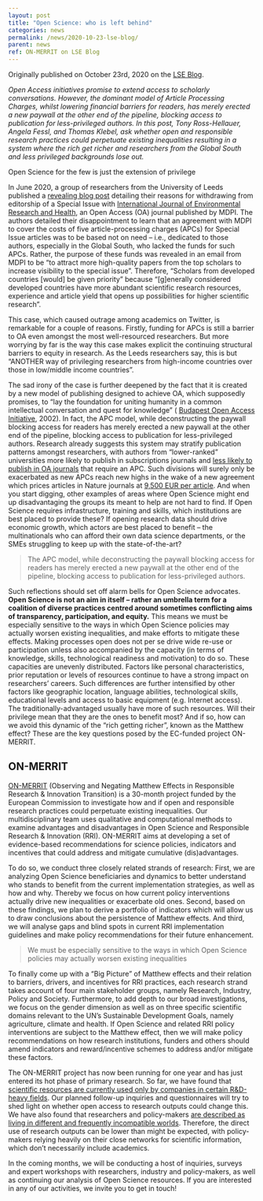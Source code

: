 ```yaml
---
layout: post
title: "Open Science: who is left behind"
categories: news
permalink: /news/2020-10-23-lse-blog/
parent: news
ref: ON-MERRIT on LSE Blog
---
```


Originally published on October 23rd, 2020 on the [LSE Blog](https://blogs.lse.ac.uk/impactofsocialsciences/2020/10/23/open-science-who-is-left-behind/).

*Open Access initiatives promise to extend access to scholarly conversations. However, the dominant model of Article Processing Charges, whilst lowering financial barriers for readers, has merely erected a new paywall at the other end of the pipeline, blocking access to publication for less-privileged authors. In this post, Tony Ross-Hellauer, Angela Fessl, and Thomas Klebel, ask whether open and responsible research practices could perpetuate existing inequalities resulting in a system where the rich get richer and researchers from the Global South and less privileged backgrounds lose out.*

Open Science for the few is just the extension of privilege

In June 2020, a group of researchers from the University of Leeds published a [revealing blog post](https://wash.leeds.ac.uk/what-the-f-how-we-failed-to-publish-a-journal-special-issue-on-failures/0) detailing their reasons for withdrawing from editorship of a Special Issue with [International Journal of Environmental Research and Health](https://www.mdpi.com/journal/ijerph), an Open Access (OA) journal published by MDPI. The authors detailed their disappointment to learn that an agreement with MDPI to cover the costs of five article-processing charges (APCs) for Special Issue articles was to be based not on need – i.e., dedicated to those authors, especially in the Global South, who lacked the funds for such APCs. Rather, the purpose of these funds was revealed in an email from MDPI to be “to attract more high-quality papers from the top scholars to increase visibility to the special issue”. Therefore, “Scholars from developed countries [would] be given priority” because “[g]enerally considered developed countries have more abundant scientific research resources, experience and article yield that opens up possibilities for higher scientific research”.

This case, which caused outrage among academics on Twitter, is remarkable for a couple of reasons. Firstly, funding for APCs is still a barrier to OA even amongst the most well-resourced researchers. But more worrying by far is the way this case makes explicit the continuing structural barriers to equity in research. As the Leeds researchers say, this is but “ANOTHER way of privileging researchers from high-income countries over those in low/middle income countries”.

The sad irony of the case is further deepened by the fact that it is created by a new model of publishing designed to achieve OA, which supposedly promises, to “lay the foundation for uniting humanity in a common intellectual conversation and quest for knowledge” ( [Budapest Open Access Initiative](https://www.budapestopenaccessinitiative.org/read), 2002). In fact, the APC model, while deconstructing the paywall blocking access for readers has merely erected a new paywall at the other end of the pipeline, blocking access to publication for less-privileged authors. Research already suggests this system may stratify publication patterns amongst researchers, with authors from “lower-ranked” universities more likely to publish in subscriptions journals and [less likely to publish in OA journals](https://peerj.com/articles/4269/) that require an APC. Such divisions will surely only be exacerbated as new APCs reach new highs in the wake of a new agreement which prices articles in Nature journals at [9,500 EUR per article](https://www.nature.com/articles/d41586-020-02959-1). And when you start digging, other examples of areas where Open Science might end up disadvantaging the groups its meant to help are not hard to find. If Open Science requires infrastructure, training and skills, which institutions are best placed to provide these? If opening research data should drive economic growth, which actors are best placed to benefit – the multinationals who can afford their own data science departments, or the SMEs struggling to keep up with the state-of-the-art?

> The APC model, while deconstructing the paywall blocking access for readers has merely erected a new paywall at the other end of the pipeline, blocking access to publication for less-privileged authors.

Such reflections should set off alarm bells for Open Science advocates. **Open Science is not an aim in itself – rather an umbrella term for a coalition of diverse practices centred around sometimes conflicting aims of transparency, participation, and equity.** This means we must be especially sensitive to the ways in which Open Science policies may actually worsen existing inequalities, and make efforts to mitigate these effects. Making processes open does not per se drive wide re-use or participation unless also accompanied by the capacity (in terms of knowledge, skills, technological readiness and motivation) to do so. These capacities are unevenly distributed. Factors like personal characteristics, prior reputation or levels of resources continue to have a strong impact on researchers’ careers. Such differences are further intensified by other factors like geographic location, language abilities, technological skills, educational levels and access to basic equipment (e.g. Internet access). The traditionally-advantaged usually have more of such resources. Will their privilege mean that they are the ones to benefit most? And if so, how can we avoid this dynamic of the “rich getting richer”, known as the Matthew effect? These are the key questions posed by the EC-funded project ON-MERRIT.

## ON-MERRIT

[ON-MERRIT](https://on-merrit.eu/) (Observing and Negating Matthew Effects in Responsible Research & Innovation Transition) is a 30-month project funded by the European Commission to investigate how and if open and responsible research practices could perpetuate existing inequalities. Our multidisciplinary team uses qualitative and computational methods to examine advantages and disadvantages in Open Science and Responsible Research & Innovation (RRI). ON-MERRIT aims at developing a set of evidence-based recommendations for science policies, indicators and incentives that could address and mitigate cumulative (dis)advantages.

To do so, we conduct three closely related strands of research: First, we are analyzing Open Science beneficiaries and dynamics to better understand who stands to benefit from the current implementation strategies, as well as how and why. Thereby we focus on how current policy interventions actually drive new inequalities or exacerbate old ones. Second, based on these findings, we plan to derive a portfolio of indicators which will allow us to draw conclusions about the persistence of Matthew effects. And third, we will analyse gaps and blind spots in current RRI implementation guidelines and make policy recommendations for their future enhancement.

> We must be especially sensitive to the ways in which Open Science policies may actually worsen existing inequalities

To finally come up with a “Big Picture” of Matthew effects and their relation to barriers, drivers, and incentives for RRI practices, each research strand takes account of four main stakeholder groups, namely Research, Industry, Policy and Society. Furthermore, to add depth to our broad investigations, we focus on the gender dimension as well as on three specific scientific domains relevant to the UN’s Sustainable Development Goals, namely agriculture, climate and health. If Open Science and related RRI policy interventions are subject to the Matthew effect, then we will make policy recommendations on how research institutions, funders and others should amend indicators and reward/incentive schemes to address and/or mitigate these factors.

The ON-MERRIT project has now been running for one year and has just entered its hot phase of primary research. So far, we have found that [scientific resources are currently used only by companies in certain R&D-heavy fields](https://zenodo.org/record/3875018#.X24Eh2hKg2w). Our planned follow-up inquiries and questionnaires will try to shed light on whether open access to research outputs could change this. We have also found that researchers and policy-makers [are described as living in different and frequently incompatible worlds](https://zenodo.org/record/3875055#.X24EWWhKg2w). Therefore, the direct use of research outputs can be lower than might be expected, with policy-makers relying heavily on their close networks for scientific information, which don’t necessarily include academics.

In the coming months, we will be conducting a host of inquiries, surveys and expert workshops with researchers, industry and policy-makers, as well as continuing our analysis of Open Science resources. If you are interested in any of our activities, we invite you to get in touch!
